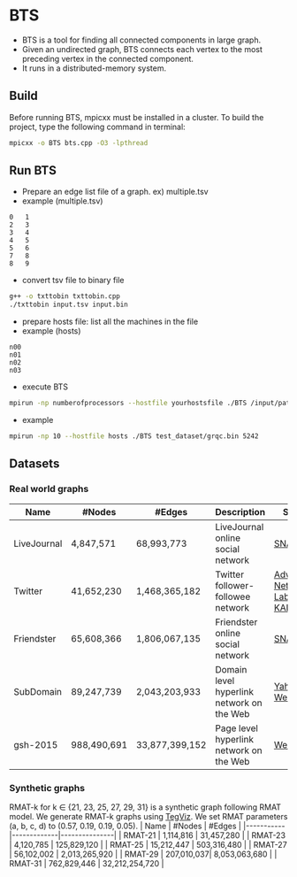 # BTS

- BTS is a tool for finding all connected components in large graph.
- Given an undirected graph, BTS connects each vertex to the most preceding vertex in the connected component.
- It runs in a distributed-memory system. 

## Build

Before running BTS, mpicxx must be installed in a cluster.
To build the project, type the following command in terminal:

```bash
mpicxx -o BTS bts.cpp -O3 -lpthread
```

## Run BTS
- Prepare an edge list file of a graph. ex) multiple.tsv
- example (multiple.tsv)
```
0   1
2   3
3   4
4   5
5   6
7   8
8   9
```

- convert tsv file to binary file
```bash
g++ -o txttobin txttobin.cpp
./txttobin input.tsv input.bin
```

- prepare hosts file: list all the machines in the file
- example (hosts)
```
n00
n01
n02
n03
```

- execute BTS
```bash
mpirun -np numberofprocessors --hostfile yourhostsfile ./BTS /input/path/ maximumvertexvalue
```
- example
```bash
mpirun -np 10 --hostfile hosts ./BTS test_dataset/grqc.bin 5242
```

## Datasets
### Real world graphs
| Name        | #Nodes      | #Edges        | Description                                                 | Source                           |
|-------------|-------------|---------------|-------------------------------------------------------------|----------------------------------|
| LiveJournal     | 4,847,571  | 68,993,773 | LiveJournal online social network                           | [SNAP](http://snap.stanford.edu/data/soc-LiveJournal1.html) |
| Twitter     | 41,652,230  | 1,468,365,182 | Twitter follower-followee network                           | [Advanced Networking Lab at KAIST](http://an.kaist.ac.kr/traces/WWW2010.html) |
| Friendster  | 65,608,366  | 1,806,067,135 | Friendster online social network                            | [SNAP](http://snap.stanford.edu/data/com-Friendster.html)                             |
| SubDomain   | 89,247,739  | 2,043,203,933 | Domain level hyperlink network on the Web                   | [Yahoo Webscope](http://webdatacommons.org/hyperlinkgraph/)                   |
| gsh-2015    | 988,490,691 | 33,877,399,152 | Page level hyperlink network on the Web                     | [WebGraph](http://law.di.unimi.it/webdata/gsh-2015/) 

### Synthetic graphs
RMAT-k for k ∈ {21, 23, 25, 27, 29, 31} is a synthetic graph following RMAT model.
We generate RMAT-k graphs using [TegViz](https://datalab.snu.ac.kr/tegviz/).
We set RMAT parameters (a, b, c, d) to (0.57, 0.19, 0.19, 0.05).
| Name      | #Nodes      | #Edges        |
|-----------|-------------|---------------|
| RMAT-21 | 1,114,816 | 31,457,280 |
| RMAT-23 | 4,120,785 | 125,829,120 |
| RMAT-25 | 15,212,447 | 503,316,480 |
| RMAT-27 | 56,102,002 | 2,013,265,920 |
| RMAT-29 | 207,010,037| 8,053,063,680 |
| RMAT-31 | 762,829,446 | 32,212,254,720 |
